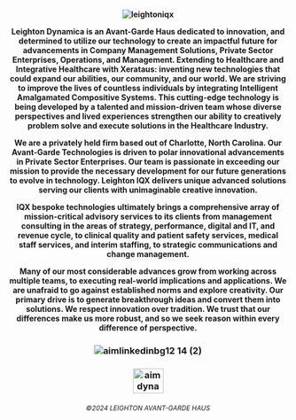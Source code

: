 
  <h4 align="middle">

 ![leightoniqx](https://user-images.githubusercontent.com/119469038/223314153-503908f2-f844-40d2-91b6-7d8fd6fc22a9.gif)


Leighton Dynamica is an Avant-Garde Haus dedicated to innovation, and determined to utilize our technology to create an impactful future for advancements in Company Management Solutions, Private Sector Enterprises, Operations, and Management. Extending to Healthcare and Integrative Healthcare with Xerataus: inventing new technologies that could expand our abilities, our community, and our world. We are striving to improve the lives of countless individuals by integrating Intelligent Amalgamated Compositive Systems. This cutting-edge technology is being developed by a talented and mission-driven team whose diverse perspectives and lived experiences strengthen our ability to creatively problem solve and execute solutions in the Healthcare Industry.

We are a privately held firm based out of Charlotte, North Carolina. Our Avant-Garde Technologies is driven to polar innovational advancements in Private Sector Enterprises. Our team is passionate in exceeding our mission to provide the necessary development for our future generations to evolve in technology. Leighton IQX delivers unique advanced solutions serving our clients with unimaginable creative innovation.

IQX bespoke technologies ultimately brings a comprehensive array of mission-critical advisory services to its clients from management consulting in the areas of strategy, performance, digital and IT, and revenue cycle, to clinical quality and patient safety services, medical staff services, and interim staffing, to strategic communications and change management.

Many of our most considerable advances grow from working across multiple teams, to executing real-world implications and applications. We are unafraid to go against established norms and explore creativity. Our primary drive is to generate breakthrough ideas and convert them into solutions. We respect innovation over tradition. We trust that our differences make us more robust, and so we seek reason within every difference of perspective.

 
  <h3 align="middle">

  
![aimlinkedinbg12 14 (2)](https://user-images.githubusercontent.com/119469038/209342013-ad59d147-7591-4a96-8714-495374bf51ad.png)

 <h3 align="middle">
 
   
  <a href="https://linkedin.com/company/theleightonhaus/" target="blank"><img align="center" src="https://raw.githubusercontent.com/rahuldkjain/github-profile-readme-generator/master/src/images/icons/Social/linked-in-alt.svg" alt="aimdynamix" height="45" width="55" /></a>
 
  <h6 align="middle">

<sub>©2024 LEIGHTON AVANT-GARDE HAUS</sub>

   
